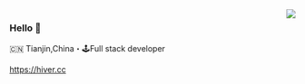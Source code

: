<img align="right" src="https://github-readme-stats.vercel.app/api?username=delicacylee&show_icons=true&icon_color=805AD5&text_color=718096&bg_color=ffffff&hide_title=true" />

### Hello 👋

🇨🇳 Tianjin,China・🕹Full stack developer

https://hiver.cc
